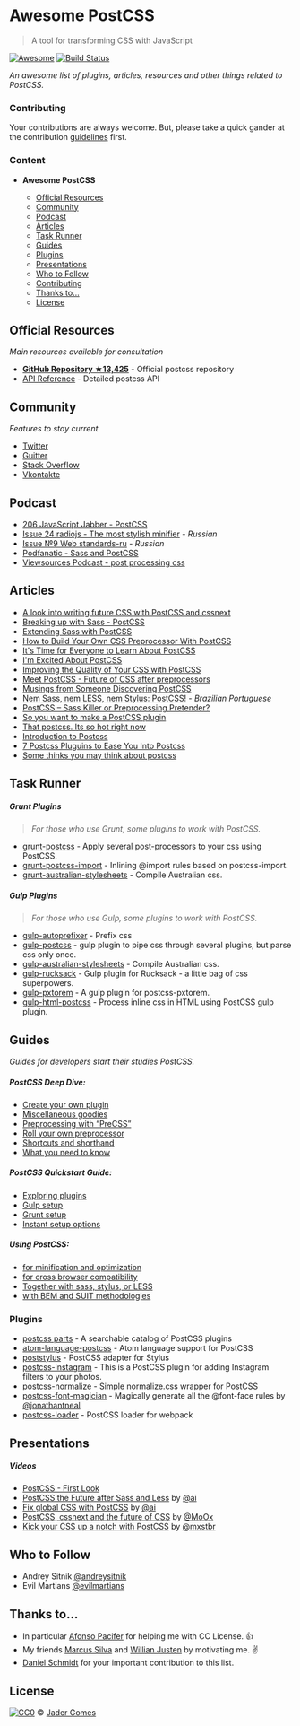 # Awesome PostCSS 

> A tool for transforming CSS with JavaScript

[![Awesome](https://cdn.rawgit.com/sindresorhus/awesome/d7305f38d29fed78fa85652e3a63e154dd8e8829/media/badge.svg)](https://github.com/sindresorhus/awesome)
[![Build Status](https://api.travis-ci.org/jjaderg/awesome-postcss.svg?branch=master)](https://travis-ci.org/jjaderg/awesome-postcss)
 
*An awesome list of plugins, articles, resources and other things related to PostCSS.*

### Contributing

Your contributions are always welcome. But, please take a quick gander at the contribution [guidelines](https://github.com/jjaderg/awesome-postcss/blob/master/CONTRIBUTING.md) first.

### Content

- **__Awesome PostCSS__**

	- [Official Resources](#official-resources)
	- [Community](#community)
	- [Podcast](#podcast)
	- [Articles](#articles)
	- [Task Runner](#task-runner)
	- [Guides](#guides)
	- [Plugins](#plugins)
	- [Presentations](#presentations)
	- [Who to Follow](#who-to-follow)
	- [Contributing](#contributing)
	- [Thanks to...](#thanks-to)
	- [License](#license)


## Official Resources

*Main resources available for consultation*

- [**GitHub Repository ★13,425**](https://github.com/postcss/postcss) - Official postcss repository
- [API Reference](http://api.postcss.org/index.html) - Detailed postcss API

## Community

*Features to stay current*

- [Twitter](https://twitter.com/PostCSS) 
- [Guitter](https://gitter.im/postcss/postcss)
- [Stack Overflow](http://stackoverflow.com/questions/tagged/postcss)
- [Vkontakte](https://m.vk.com/postcss)

## Podcast

- [	206 JavaScript Jabber - PostCSS](https://devchat.tv/js-jabber/206-jsj-postcss-with-ben-briggs)
- [Issue 24 radiojs - The most stylish minifier](https://radiojs.ru/2015/06/radiojs-24/) - *Russian*
- [Issue №9 Web standards-ru](https://soundcloud.com/web-standards/episode-9) - *Russian*
- [Podfanatic - Sass and PostCSS](https://podfanatic.com/podcast/non-breaking-space-show/episode/sam-richard-sass-and-postcss)
- [Viewsources Podcast - post processing css](https://viewsourc.es/2015/06/15/episode-8-post-processing-css/)

## Articles

- [A look into writing future CSS with PostCSS and cssnext](https://bigbitecreative.com/a-look-into-writing-future-css-with-postcss-cssnext/)
- [Breaking up with Sass - PostCSS](https://benfrain.com/breaking-up-with-sass-postcss/)
- [Extending Sass with PostCSS](https://ashleynolan.co.uk/blog/extend-sass-with-postcss)
- [How to Build Your Own CSS Preprocessor With PostCSS](https://www.sitepoint.com/build-css-preprocessor-postcss/)
- [It's Time for Everyone to Learn About PostCSS](http://davidtheclark.com/its-time-for-everyone-to-learn-about-postcss/)
- [I'm Excited About PostCSS](http://davidtheclark.com/excited-about-postcss/)
- [Improving the Quality of Your CSS with PostCSS](https://www.sitepoint.com/improving-the-quality-of-your-css-with-postcss/)
- [Meet PostCSS - Future of CSS after preprocessors](http://www.meetpostcss.com/)
- [Musings from Someone Discovering PostCSS](https://taupecat.com/blog/2016/04/28/musings-from-someone-discovering-postcss/)
- [Nem Sass, nem LESS, nem Stylus: PostCSS!](http://blog.taller.net.br/nem-sass-nem-less-nem-stylus-postcss/) - *Brazilian Portuguese*
- [PostCSS – Sass Killer or Preprocessing Pretender?](https://ashleynolan.co.uk/blog/postcss-a-review)
- [So you want to make a PostCSS plugin](https://css-tricks.com/want-make-postcss-plugin/)
- [That postcss. Its so hot right now](https://cantina.co/that-postcss-its-so-hot-right-now/)
- [Introduction to Postcss](https://www.smashingmagazine.com/2015/12/introduction-to-postcss/)
- [7 Postcss Pluguins to Ease You Into Postcss](https://www.sitepoint.com/7-postcss-plugins-to-ease-you-into-postcss/)
- [Some thinks you may think about postcss](http://julian.io/some-things-you-may-think-about-postcss-and-you-might-be-wrong/)

## Task Runner

##### Grunt Plugins

> *For those who use Grunt, some plugins to work with PostCSS.*

- [grunt-postcss](https://www.npmjs.com/package/grunt-postcss) - Apply several post-processors to your css using PostCSS.
- [grunt-postcss-import](https://www.npmjs.com/package/grunt-postcss-import) - Inlining @import rules based on postcss-import.
- [grunt-australian-stylesheets](https://www.npmjs.com/package/grunt-australian-stylesheets) - Compile Australian css.

##### Gulp Plugins

> *For those who use Gulp, some plugins to work with PostCSS.*

- [gulp-autoprefixer](https://www.npmjs.com/package/gulp-autoprefixer/) - Prefix css
- [gulp-postcss](https://www.npmjs.com/package/gulp-postcss/) - gulp plugin to pipe css through several plugins, but parse css only once.
- [gulp-australian-stylesheets](https://www.npmjs.com/package/gulp-australian-stylesheets/) - Compile Australian css.
- [gulp-rucksack](https://www.npmjs.com/package/gulp-rucksack/) - Gulp plugin for Rucksack - a little bag of css superpowers.
- [gulp-pxtorem](https://www.npmjs.com/package/gulp-pxtorem/) - A gulp plugin for postcss-pxtorem.
- [gulp-html-postcss](https://www.npmjs.com/package/gulp-html-postcss/) - Process inline css in HTML using PostCSS gulp plugin.

## Guides

*Guides for developers start their studies PostCSS.*

##### PostCSS Deep Dive:

- [Create your own plugin](https://webdesign.tutsplus.com/tutorials/postcss-deep-dive-create-your-own-plugin--cms-24605)
- [Miscellaneous goodies](https://webdesign.tutsplus.com/tutorials/postcss-deep-dive-miscellaneous-goodies--cms-24603)
- [Preprocessing with “PreCSS”](https://webdesign.tutsplus.com/tutorials/postcss-deep-dive-preprocessing-with-precss--cms-24583)
- [Roll your own preprocessor](https://webdesign.tutsplus.com/tutorials/postcss-deep-dive-roll-your-own-preprocessor--cms-24584)
- [Shortcuts and shorthand](https://webdesign.tutsplus.com/tutorials/postcss-deep-dive-shortcuts-and-shorthand--cms-24602)
- [What you need to know](https://webdesign.tutsplus.com/tutorials/postcss-deep-dive-what-you-need-to-know--cms-24535)

##### PostCSS Quickstart Guide:

- [Exploring plugins](https://webdesign.tutsplus.com/tutorials/postcss-quickstart-guide-exploring-plugins--cms-24566)
- [Gulp setup](https://webdesign.tutsplus.com/tutorials/postcss-quickstart-guide-gulp-setup--cms-24543)
- [Grunt setup](https://webdesign.tutsplus.com/tutorials/postcss-quickstart-guide-grunt-setup--cms-24545)
- [Instant setup options](https://webdesign.tutsplus.com/tutorials/postcss-quickstart-guide-instant-setup-options--cms-24536)

##### Using PostCSS:
  
- [for minification and optimization](https://webdesign.tutsplus.com/tutorials/using-postcss-for-minification-and-optimization--cms-24568)
- [for cross browser compatibility](https://webdesign.tutsplus.com/tutorials/using-postcss-for-cross-browser-compatibility--cms-24567)
- [Together with sass, stylus, or LESS](https://webdesign.tutsplus.com/tutorials/using-postcss-together-with-sass-stylus-or-less--cms-24591)
- [with BEM and SUIT methodologies](https://webdesign.tutsplus.com/tutorials/using-postcss-with-bem-and-suit-methodologies--cms-24592)


### Plugins

- [postcss parts](http://postcss.parts/) - A searchable catalog of PostCSS plugins
- [atom-language-postcss](https://github.com/azat-io/atom-language-postcss) - Atom language support for PostCSS
- [poststylus](https://github.com/seaneking/poststylus) - PostCSS adapter for Stylus
- [postcss-instagram](https://github.com/azat-io/postcss-instagram) - This is a PostCSS plugin for adding Instagram filters to your photos.
- [postcss-normalize](https://github.com/seaneking/postcss-normalize) - Simple normalize.css wrapper for PostCSS
- [postcss-font-magician](https://github.com/jonathantneal/postcss-font-magician) - Magically generate all the @font-face rules by [@jonathantneal](https://github.com/jonathantneal)
- [postcss-loader](https://github.com/postcss/postcss-loader) - PostCSS loader for webpack

## Presentations

##### Videos

- [PostCSS - First Look](https://www.lynda.com/CSS-tutorials/PostCSS-First-Look/442850-2.html)
- [PostCSS the Future after Sass and Less](https://www.youtube.com/watch?v=73dl5dk9z4Q) by [@ai](https://github.com/ai)
- [Fix global CSS with PostCSS](http://www.thedotpost.com/2015/12/andrey-sitnik-fix-global-css-with-postcss) by [@ai](https://github.com/ai)
- [PostCSS, cssnext and the future of CSS](https://vimeo.com/159185299) by [@MoOx](https://github.com/MoOx)
- [Kick your CSS up a notch with PostCSS](https://www.youtube.com/watch?v=-_gIKdHYP3E) by [@mxstbr](https://github.com/mxstbr)

## Who to Follow

- Andrey Sitnik [@andreysitnik](https://twitter.com/andreysitnik)
- Evil Martians [@evilmartians](https://twitter.com/evilmartians)

## Thanks to...

- In particular [Afonso Pacifer](https://github.com/afonsopacifer) for helping me with CC License. :+1:
- My friends [Marcus Silva](https://github.com/mvfsilva) and [Willian Justen](https://github.com/willianjusten) by motivating me. :v:
- [Daniel Schmidt](https://github.com/danielmschmidt/) for your important contribution to this list.

## License
[![CC0](http://mirrors.creativecommons.org/presskit/buttons/88x31/svg/cc-zero.svg)](https://creativecommons.org/publicdomain/zero/1.0/) © [Jader Gomes](https://github.com/jjaderg)